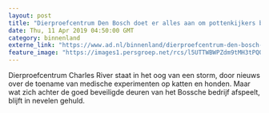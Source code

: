 ```yaml
---
layout: post
title: "Dierproefcentrum Den Bosch doet er alles aan om pottenkijkers buiten te houden"
date: Thu, 11 Apr 2019 04:50:00 GMT
category: binnenland
externe_link: "https://www.ad.nl/binnenland/dierproefcentrum-den-bosch-doet-er-alles-aan-om-pottenkijkers-buiten-te-houden~ad1a386c/"
feature_image: "https://images1.persgroep.net/rcs/l5UTTWBWPZdm9tMH3tPQOd1RGKc/diocontent/145270849/_fitwidth/400/?appId=21791a8992982cd8da851550a453bd7f&quality=0.7"
---
```


Dierproefcentrum Charles River staat in het oog van een storm, door nieuws over de toename van medische experimenten op katten en honden. Maar wat zich achter de goed beveiligde deuren van het Bossche bedrijf afspeelt, blijft in nevelen gehuld.
